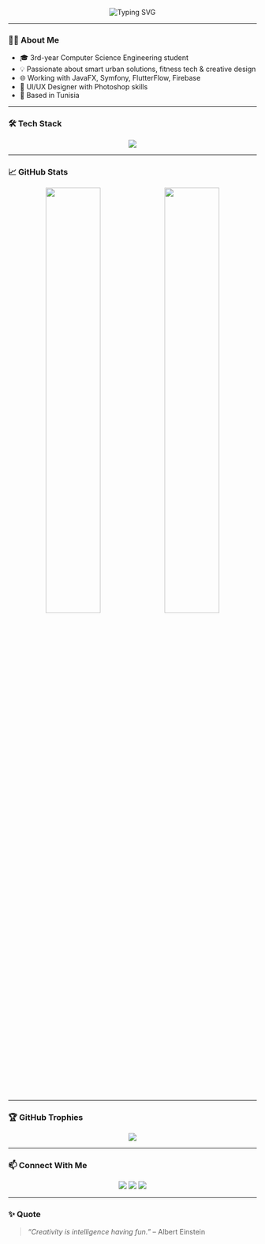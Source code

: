 <!-- Banner -->
<p align="center">
  <img src="https://readme-typing-svg.demolab.com?font=Fira+Code&pause=1000&center=true&width=435&lines=Hey+%F0%9F%91%8B+I'm+Souha+Mejri!;Engineering+student+%F0%9F%8E%93;Tech+enthusiast+%F0%9F%9A%80;Photoshop+%2F+Dev+Hybrid+%F0%9F%93%BB" alt="Typing SVG" />
</p>

---

### 💁‍♀️ About Me

- 🎓 3rd-year Computer Science Engineering student  
- 💡 Passionate about smart urban solutions, fitness tech & creative design  
- 🌐 Working with JavaFX, Symfony, FlutterFlow, Firebase  
- 🎨 UI/UX Designer with Photoshop skills  
- 📍 Based in  Tunisia

---

### 🛠️ Tech Stack

<div align="center">
  <img src="https://skillicons.dev/icons?i=java,python,html,css,js,symfony,flutter,figma,firebase,mysql,oracle,photoshop,vscode,git,github,linux" />
</div>



---

### 📈 GitHub Stats

<p align="center">
  <img src="https://github-readme-stats.vercel.app/api?username=souhamejri&show_icons=true&theme=tokyonight" width="47%" />
  <img src="https://github-readme-streak-stats.herokuapp.com?user=souhamejri&theme=tokyonight" width="47%" />
</p>

---

### 🏆 GitHub Trophies

<p align="center">
  <img src="https://github-profile-trophy.vercel.app/?username=souhamejri&theme=gruvbox&row=1&no-bg=true" />
</p>

---

### 📫 Connect With Me

<p align="center">
  <a href="mailto:mejri0souha@gmail.com"><img src="https://img.shields.io/badge/email-EA4335?style=for-the-badge&logo=gmail&logoColor=white"/></a>
  <a href="https://www.linkedin.com/in/souha-mejri/"><img src="https://img.shields.io/badge/linkedin-0A66C2?style=for-the-badge&logo=linkedin&logoColor=white"/></a>
  <a href="https://github.com/souhamejri"><img src="https://img.shields.io/badge/github-171515?style=for-the-badge&logo=github&logoColor=white"/></a>
</p>

---

### ✨ Quote

> *“Creativity is intelligence having fun.”* – Albert Einstein
